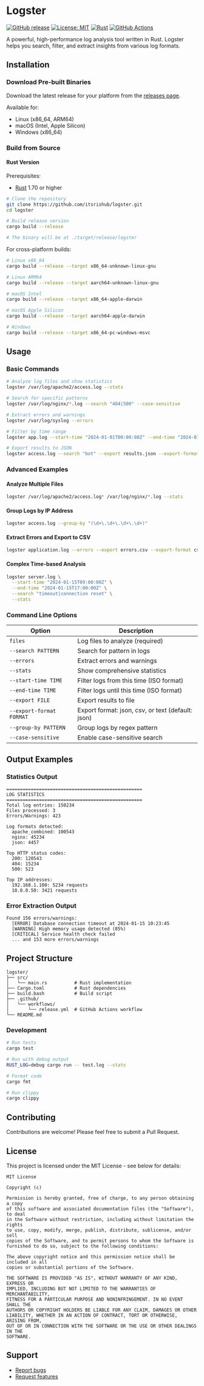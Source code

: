 # Logster

[![GitHub release](https://img.shields.io/github/release/itsrishub/logster.svg)](https://github.com/itsrishub/logster/releases) [![License: MIT](https://img.shields.io/badge/License-MIT-yellow.svg)](https://opensource.org/licenses/MIT) [![Rust](https://img.shields.io/badge/rust-%23000000.svg?style=flat&logo=rust&logoColor=white)](https://www.rust-lang.org/) [![GitHub Actions](https://img.shields.io/github/actions/workflow/status/itsrishub/logster/release.yml?branch=main)](https://github.com/itsrishub/logster/actions)

A powerful, high-performance log analysis tool written in Rust. Logster helps you search, filter, and extract insights from various log formats.

## Installation

### Download Pre-built Binaries

Download the latest release for your platform from the [releases page](https://github.com/itsrishub/logster/releases).

Available for:
- Linux (x86_64, ARM64)
- macOS (Intel, Apple Silicon)
- Windows (x86_64)

### Build from Source

#### Rust Version

Prerequisites:
- [Rust](https://www.rust-lang.org/tools/install) 1.70 or higher

```bash
# Clone the repository
git clone https://github.com/itsrishub/logster.git
cd logster

# Build release version
cargo build --release

# The binary will be at ./target/release/logster
```

For cross-platform builds:

```bash
# Linux x86_64
cargo build --release --target x86_64-unknown-linux-gnu

# Linux ARM64
cargo build --release --target aarch64-unknown-linux-gnu

# macOS Intel
cargo build --release --target x86_64-apple-darwin

# macOS Apple Silicon
cargo build --release --target aarch64-apple-darwin

# Windows
cargo build --release --target x86_64-pc-windows-msvc
```

## Usage

### Basic Commands

```bash
# Analyze log files and show statistics
logster /var/log/apache2/access.log --stats

# Search for specific patterns
logster /var/log/nginx/*.log --search "404|500" --case-sensitive

# Extract errors and warnings
logster /var/log/syslog --errors

# Filter by time range
logster app.log --start-time "2024-01-01T00:00:00Z" --end-time "2024-01-02T00:00:00Z"

# Export results to JSON
logster access.log --search "bot" --export results.json --export-format json
```

### Advanced Examples

#### Analyze Multiple Files
```bash
logster /var/log/apache2/access.log* /var/log/nginx/*.log --stats
```

#### Group Logs by IP Address
```bash
logster access.log --group-by "(\d+\.\d+\.\d+\.\d+)"
```

#### Extract Errors and Export to CSV
```bash
logster application.log --errors --export errors.csv --export-format csv
```

#### Complex Time-based Analysis
```bash
logster server.log \
  --start-time "2024-01-15T09:00:00Z" \
  --end-time "2024-01-15T17:00:00Z" \
  --search "timeout|connection reset" \
  --stats
```

### Command Line Options

| Option | Description |
|--------|-------------|
| `files` | Log files to analyze (required) |
| `--search PATTERN` | Search for pattern in logs |
| `--errors` | Extract errors and warnings |
| `--stats` | Show comprehensive statistics |
| `--start-time TIME` | Filter logs from this time (ISO format) |
| `--end-time TIME` | Filter logs until this time (ISO format) |
| `--export FILE` | Export results to file |
| `--export-format FORMAT` | Export format: json, csv, or text (default: json) |
| `--group-by PATTERN` | Group logs by regex pattern |
| `--case-sensitive` | Enable case-sensitive search |

## Output Examples

### Statistics Output
```
==================================================
LOG STATISTICS
==================================================
Total log entries: 150234
Files processed: 3
Errors/Warnings: 423

Log formats detected:
  apache_combined: 100543
  nginx: 45234
  json: 4457

Top HTTP status codes:
  200: 120543
  404: 15234
  500: 523

Top IP addresses:
  192.168.1.100: 5234 requests
  10.0.0.50: 3421 requests
```

### Error Extraction Output
```
Found 156 errors/warnings:
  [ERROR] Database connection timeout at 2024-01-15 10:23:45
  [WARNING] High memory usage detected (85%)
  [CRITICAL] Service health check failed
  ... and 153 more errors/warnings
```

## Project Structure

```
logster/
├── src/
│   └── main.rs          # Rust implementation
├── Cargo.toml           # Rust dependencies
├── build.bash           # Build script
├── .github/
│   └── workflows/
│       └── release.yml  # GitHub Actions workflow
└── README.md
```

### Development

```bash
# Run tests
cargo test

# Run with debug output
RUST_LOG=debug cargo run -- test.log --stats

# Format code
cargo fmt

# Run clippy
cargo clippy
```

## Contributing

Contributions are welcome! Please feel free to submit a Pull Request.

## License

This project is licensed under the MIT License - see below for details:

```
MIT License

Copyright (c)

Permission is hereby granted, free of charge, to any person obtaining a copy
of this software and associated documentation files (the "Software"), to deal
in the Software without restriction, including without limitation the rights
to use, copy, modify, merge, publish, distribute, sublicense, and/or sell
copies of the Software, and to permit persons to whom the Software is
furnished to do so, subject to the following conditions:

The above copyright notice and this permission notice shall be included in all
copies or substantial portions of the Software.

THE SOFTWARE IS PROVIDED "AS IS", WITHOUT WARRANTY OF ANY KIND, EXPRESS OR
IMPLIED, INCLUDING BUT NOT LIMITED TO THE WARRANTIES OF MERCHANTABILITY,
FITNESS FOR A PARTICULAR PURPOSE AND NONINFRINGEMENT. IN NO EVENT SHALL THE
AUTHORS OR COPYRIGHT HOLDERS BE LIABLE FOR ANY CLAIM, DAMAGES OR OTHER
LIABILITY, WHETHER IN AN ACTION OF CONTRACT, TORT OR OTHERWISE, ARISING FROM,
OUT OF OR IN CONNECTION WITH THE SOFTWARE OR THE USE OR OTHER DEALINGS IN THE
SOFTWARE.
```

## Support

- [Report bugs](https://github.com/itstishub/logster/issues)
- [Request features](https://github.com/xy0ke/logster/issues)

